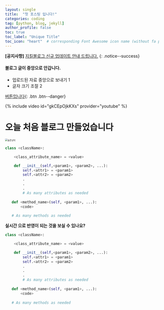 ```yaml
---
layout: single
title:  "첫 포스팅 입니다!"
categories: coding
tag: [python, blog, jekyll]
author_profile: false
toc: true
toc_label: "Unique Title"
toc_icon: "heart"  # corresponding Font Awesome icon name (without fa prefix)
---
```


**[공지사항]** [지킬블로그 신규 업데이트 안내 드립니다.](https://mmistakes.github.io/minimal-mistakes/docs/quick-start-guide/)
{: .notice--success}

<div class="notice--danger">
<h4>블로그 글이 중앙으로 안갑니다.</h4>
<ul>
    <li>업로드된 자료 중앙으로 보내기 1</li>
    <li>글자 크기 조절 2</li>
</ul>
</div>


[버튼입니다](https://google.com){: .btn .btn--danger}


{% include video id="gkCEpOjkKXs" provider="youtube" %}


# 오늘 처음 블로그 만들었습니다

<img src="https://user-images.githubusercontent.com/119569080/207503175-fc5ac6d5-7c5b-4109-8a27-237ecb6ecc6f.jpg" alt="슬픈냥이" style="zoom:50%;" />


```python
class <className>:

    <class_attribute_name> = <value>

    def __init__(self,<param1>, <param2>, ...):
        self.<attr1> = <param1>
        self.<attr2> = <param2>
        .
        .
        .
        # As many attributes as needed
    
   def <method_name>(self, <param1>, ...):
       <code>
       
   # As many methods as needed
```

**실시간 으로 반영이 되는 것을 보실 수 있나요?**

```python
class <className>:

    <class_attribute_name> = <value>

    def __init__(self,<param1>, <param2>, ...):
        self.<attr1> = <param1>
        self.<attr2> = <param2>
        .
        .
        .
        # As many attributes as needed
    
   def <method_name>(self, <param1>, ...):
       <code>
       
   # As many methods as needed
```
